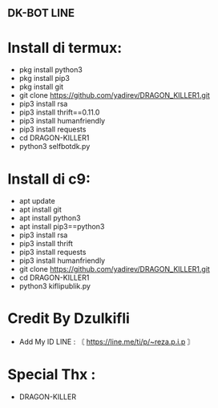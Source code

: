 ## DK-BOT LINE

# Install di termux:
- pkg install python3 
- pkg install pip3 
- pkg install git 
- git clone https://github.com/yadirev/DRAGON_KILLER1.git
- pip3 install rsa 
- pip3 install thrift==0.11.0 
- pip3 install humanfriendly
- pip3 install requests 
- cd DRAGON-KILLER1
- python3 selfbotdk.py

# Install di c9: 
- apt update 
- apt install git 
- apt install python3 
- apt install pip3==python3 
- pip3 install rsa 
- pip3 install thrift 
- pip3 install requests 
- pip3 install humanfriendly 
- git clone https://github.com/yadirev/DRAGON_KILLER1.git
- cd DRAGON-KILLER1
- python3 kiflipublik.py

# Credit By Dzulkifli 
- Add My ID LINE : 〘 https://line.me/ti/p/~reza.p.i.p 〙

# Special Thx : 
- DRAGON-KILLER
